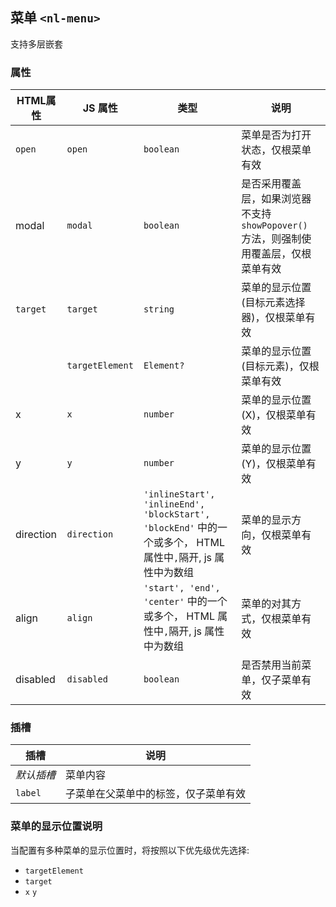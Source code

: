 菜单 `<nl-menu>`
------------------------

支持多层嵌套

### 属性

| HTML属性    | JS 属性     | 类型     | 说明           |
| ----------- | ----------- | -------- | -------------- |
| `open` | `open` | `boolean` | 菜单是否为打开状态，仅根菜单有效 |
| modal | `modal` | `boolean` | 是否采用覆盖层，如果浏览器不支持 `showPopover()` 方法，则强制使用覆盖层，仅根菜单有效 |
| `target` | `target` | `string` | 菜单的显示位置(目标元素选择器)，仅根菜单有效 |
|   | `targetElement` | `Element?` | 菜单的显示位置(目标元素)，仅根菜单有效 |
| x | `x` | `number` | 菜单的显示位置(X)，仅根菜单有效 |
| y | `y` | `number` | 菜单的显示位置(Y)，仅根菜单有效 |
| direction | `direction` | `'inlineStart', 'inlineEnd', 'blockStart', 'blockEnd'` 中的一个或多个， HTML 属性中`,`隔开, js 属性中为数组 | 菜单的显示方向，仅根菜单有效 |
| align | `align` | `'start', 'end', 'center'` 中的一个或多个， HTML 属性中`,`隔开, js 属性中为数组 | 菜单的对其方式，仅根菜单有效 |
| disabled | `disabled` | `boolean` | 是否禁用当前菜单，仅子菜单有效 |

### 插槽

| 插槽 | 说明 |
| ---- | ---- |
| _默认插槽_ | 菜单内容 | 
| `label` | 子菜单在父菜单中的标签，仅子菜单有效 | 

### 菜单的显示位置说明

当配置有多种菜单的显示位置时，将按照以下优先级优先选择:
- `targetElement`
- `target`
- `x` `y`

